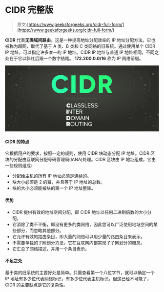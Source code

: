 # CIDR 完整版

> 原文:[https://www.geeksforgeeks.org/cidr-full-form/](https://www.geeksforgeeks.org/cidr-full-form/)

**CIDR** 代表**无类域间路由**。这是一种提高地址分配效率的 IP 地址分配方法。它也被称为超网，取代了基于 A 类、B 类和 C 类网络的旧系统。通过使用单个 CIDR IP 地址，可以指定许多唯一的 IP 地址。CIDR IP 地址与普通 IP 地址相同，不同之处在于它以斜杠后跟一个数字结尾。
**172.200.0.0/16** 称为 IP 网络前缀。

![CIDR-Full-Form](img/f780b9002588550edf529342e4a980da.png)

#### CIDR 的特点

它根据用户的要求，按照一定的规则，使用 CIDR 块动态分配 IP 地址。CIDR 区块的分配由互联网分配号码管理局(IANA)处理。CIDR 区块由 IP 地址组成，它由一些规则组成:

*   分配给主机的所有 IP 地址必须是连续的。
*   块大小必须是 2 的幂，并且等于 IP 地址的总数。
*   块的大小必须能被块的第一个 IP 地址整除。

#### 优势

*   CIDR 提供有效的地址空间分配，即 CIDR 地址以任何二进制倍数的大小分配。
*   它消除了类不平衡，即没有更多的类网络，因此您可以广泛使用地址空间的某些部分，而忽略其他部分。
*   它允许有效的路由条目，即大量的网络可以用少量的路由条目来表示。
*   不需要单独的子网划分方法，它在互联网内部实现了子网划分的概念。
*   它汇总了网络描述，并用一个条目表示。

#### 不足之处

基于类的旧系统的主要好处是简单。只需查看第一个八位字节，就可以确定一个 IP 地址有多少位代表网络标识，有多少位代表主机标识。但这已经不可能了，CIDR 的主要缺点是它的复杂性。